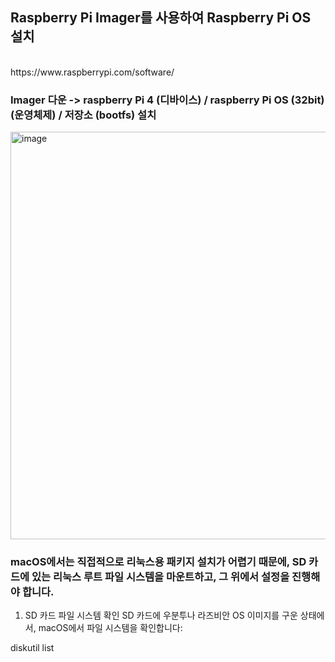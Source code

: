 ## Raspberry Pi Imager를 사용하여 Raspberry Pi OS 설치 
<br>
https://www.raspberrypi.com/software/

### Imager 다운 -> raspberry Pi 4 (디바이스) / raspberry Pi OS (32bit) (운영체제) / 저장소 (bootfs) 설치 

<img width="652" alt="image" src="https://github.com/user-attachments/assets/b8738cc2-e4a0-41f9-897f-7599ca578b7e">


### macOS에서는 직접적으로 리눅스용 패키지 설치가 어렵기 때문에, SD 카드에 있는 리눅스 루트 파일 시스템을 마운트하고, 그 위에서 설정을 진행해야 합니다.

1. SD 카드 파일 시스템 확인
SD 카드에 우분투나 라즈비안 OS 이미지를 구운 상태에서, macOS에서 파일 시스템을 확인합니다:

diskutil list

